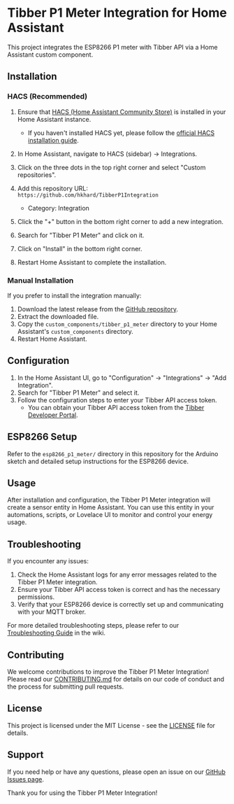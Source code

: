 # Tibber P1 Meter Integration for Home Assistant

This project integrates the ESP8266 P1 meter with Tibber API via a Home Assistant custom component.

## Installation

### HACS (Recommended)

1. Ensure that [HACS (Home Assistant Community Store)](https://hacs.xyz/) is installed in your Home Assistant instance.
   - If you haven't installed HACS yet, please follow the [official HACS installation guide](https://hacs.xyz/docs/installation/prerequisites).

2. In Home Assistant, navigate to HACS (sidebar) -> Integrations.

3. Click on the three dots in the top right corner and select "Custom repositories".

4. Add this repository URL: `https://github.com/hkhard/TibberP1Integration`
   - Category: Integration

5. Click the "+" button in the bottom right corner to add a new integration.

6. Search for "Tibber P1 Meter" and click on it.

7. Click on "Install" in the bottom right corner.

8. Restart Home Assistant to complete the installation.

### Manual Installation

If you prefer to install the integration manually:

1. Download the latest release from the [GitHub repository](https://github.com/hkhard/TibberP1Integration).
2. Extract the downloaded file.
3. Copy the `custom_components/tibber_p1_meter` directory to your Home Assistant's `custom_components` directory.
4. Restart Home Assistant.

## Configuration

1. In the Home Assistant UI, go to "Configuration" -> "Integrations" -> "Add Integration".
2. Search for "Tibber P1 Meter" and select it.
3. Follow the configuration steps to enter your Tibber API access token.
   - You can obtain your Tibber API access token from the [Tibber Developer Portal](https://developer.tibber.com/).

## ESP8266 Setup

Refer to the `esp8266_p1_meter/` directory in this repository for the Arduino sketch and detailed setup instructions for the ESP8266 device.

## Usage

After installation and configuration, the Tibber P1 Meter integration will create a sensor entity in Home Assistant. You can use this entity in your automations, scripts, or Lovelace UI to monitor and control your energy usage.

## Troubleshooting

If you encounter any issues:
1. Check the Home Assistant logs for any error messages related to the Tibber P1 Meter integration.
2. Ensure your Tibber API access token is correct and has the necessary permissions.
3. Verify that your ESP8266 device is correctly set up and communicating with your MQTT broker.

For more detailed troubleshooting steps, please refer to our [Troubleshooting Guide](https://github.com/hkhard/TibberP1Integration/wiki/Troubleshooting) in the wiki.

## Contributing

We welcome contributions to improve the Tibber P1 Meter Integration! Please read our [CONTRIBUTING.md](CONTRIBUTING.md) for details on our code of conduct and the process for submitting pull requests.

## License

This project is licensed under the MIT License - see the [LICENSE](LICENSE) file for details.

## Support

If you need help or have any questions, please open an issue on our [GitHub Issues page](https://github.com/hkhard/TibberP1Integration/issues).

Thank you for using the Tibber P1 Meter Integration!
